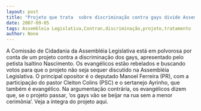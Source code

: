```yaml
---
layout: post
title: "Projeto que trata  sobre discriminação contra gays divide Assembléia Legislativa"
date: 2007-09-05
tags: Assembleia Legislativa,Contran,discriminação,projeto,tratamento
author: None
---
```

A Comiss&atilde;o de Cidadania da Assembl&eacute;ia Legislativa est&aacute; em polvorosa por conta de um projeto contra a discrimina&ccedil;&atilde;o dos gays, apresentado pelo petista Isaltino Nascimento.
Os evang&eacute;licos est&atilde;o rebelados e buscando votos para que o projeto n&atilde;o seja sequer discutido na Assembl&eacute;ia Legislativa.
O principal opositor &eacute; o deputado Manoel Ferreira (PR), com a participa&ccedil;&atilde;o do pastor Cleiton Colins (PSC) e o sertanejo Ayrinho, que tamb&eacute;m &eacute; evang&eacute;lico.
Na argumenta&ccedil;&atilde;o contr&aacute;ria, os evang&eacute;licos dizem que, se o projeto passar, &lsquo;os gays v&atilde;o se beijar na rua sem a menor cerim&ocirc;nia&rsquo;.
Veja a &iacute;ntegra do projeto aqui. 